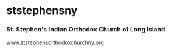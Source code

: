 ststephensny
============
<h3>St. Stephen's Indian Orthodox Church of Long Island</h3>
<a href="http://ststephensorthodoxchurchny.org" target="_blank">www.ststephensorthodoxchurchny.org</a>
